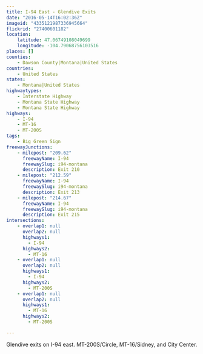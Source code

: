 ```yaml
---
title: I-94 East - Glendive Exits
date: "2016-05-14T16:02:36Z"
imageid: "4335121987336945664"
flickrid: "27400601182"
location:
    latitude: 47.06749108049699
    longitude: -104.79068756103516
places: []
counties:
    - Dawson County|Montana|United States
countries:
    - United States
states:
    - Montana|United States
highwaytypes:
    - Interstate Highway
    - Montana State Highway
    - Montana State Highway
highways:
    - I-94
    - MT-16
    - MT-200S
tags:
    - Big Green Sign
freewayJunctions:
    - milepost: "209.62"
      freewayName: I-94
      freewaySlug: i94-montana
      description: Exit 210
    - milepost: "212.59"
      freewayName: I-94
      freewaySlug: i94-montana
      description: Exit 213
    - milepost: "214.67"
      freewayName: I-94
      freewaySlug: i94-montana
      description: Exit 215
intersections:
    - overlap1: null
      overlap2: null
      highways1:
        - I-94
      highways2:
        - MT-16
    - overlap1: null
      overlap2: null
      highways1:
        - I-94
      highways2:
        - MT-200S
    - overlap1: null
      overlap2: null
      highways1:
        - MT-16
      highways2:
        - MT-200S

---
```

Glendive exits on I-94 east.  MT-200S/Circle, MT-16/Sidney, and City Center.